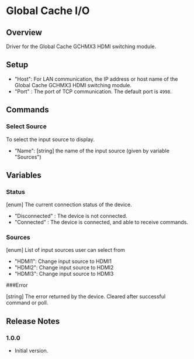 # Global Cache I/O

## Overview
Driver for the Global Cache GCHMX3 HDMI switching module.

## Setup
- "Host": For LAN communication, the IP address or host name of the Global Cache GCHMX3 HDMI switching module.
- "Port" : The port of TCP communication. The default port is `4998`.

## Commands

### Select Source
To select the input source to display.
  - "Name": [string] the name of the input source (given by variable "Sources")

## Variables

### Status

[enum] The current connection status of the device.
  - "Disconnected" : The device is not connected.
  - "Connected" : The device is connected, and able to receive commands.

### Sources

[enum] List of input sources user can select from
  - "HDMI1": Change input source to HDMI1
  - "HDMI2": Change input source to HDMI2
  - "HDMI3": Change input source to HDMI3

###Error

[string] The error returned by the device. Cleared after successful command or poll.

## Release Notes

### 1.0.0
- Initial version.

